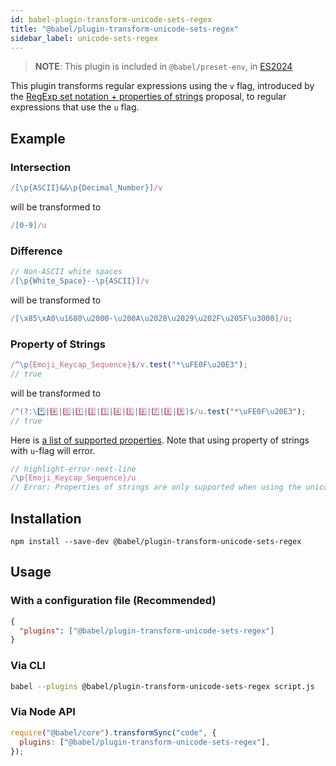 ```yaml
---
id: babel-plugin-transform-unicode-sets-regex
title: "@babel/plugin-transform-unicode-sets-regex"
sidebar_label: unicode-sets-regex
---
```


> **NOTE**: This plugin is included in `@babel/preset-env`, in [ES2024](https://github.com/tc39/proposals/blob/master/finished-proposals.md)

This plugin transforms regular expressions using the `v` flag, introduced by the [RegExp set notation + properties of strings](https://github.com/tc39/proposal-regexp-set-notation) proposal, to regular expressions that use the `u` flag.

## Example

### Intersection
```js title="input.js"
/[\p{ASCII}&&\p{Decimal_Number}]/v
```

will be transformed to

```js title="output.js"
/[0-9]/u
```

### Difference
```js title="input.js"
// Non-ASCII white spaces
/[\p{White_Space}--\p{ASCII}]/v
```

will be transformed to

```js title="output.js"
/[\x85\xA0\u1680\u2000-\u200A\u2028\u2029\u202F\u205F\u3000]/u;
```

### Property of Strings
```js title="input.js"
/^\p{Emoji_Keycap_Sequence}$/v.test("*\uFE0F\u20E3");
// true
```

will be transformed to

```js title="output.js"
/^(?:\*️⃣|#️⃣|0️⃣|1️⃣|2️⃣|3️⃣|4️⃣|5️⃣|6️⃣|7️⃣|8️⃣|9️⃣)$/u.test("*\uFE0F\u20E3");
// true
```

Here is [a list of supported properties](https://github.com/tc39/proposal-regexp-unicode-sequence-properties#proposed-solution). Note that using property of strings with `u`-flag will error.
```js title="input.js"
// highlight-error-next-line
/\p{Emoji_Keycap_Sequence}/u
// Error: Properties of strings are only supported when using the unicodeSets (v) flag.
```

## Installation

```shell npm2yarn
npm install --save-dev @babel/plugin-transform-unicode-sets-regex
```

## Usage

### With a configuration file (Recommended)

```json title="babel.config.json"
{
  "plugins": ["@babel/plugin-transform-unicode-sets-regex"]
}
```

### Via CLI

```sh title="Shell"
babel --plugins @babel/plugin-transform-unicode-sets-regex script.js
```

### Via Node API

```js title="JavaScript"
require("@babel/core").transformSync("code", {
  plugins: ["@babel/plugin-transform-unicode-sets-regex"],
});
```
